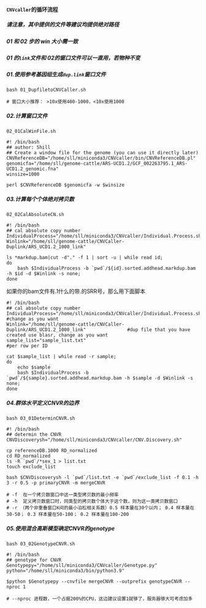 #### `CNVcaller`的循环流程
##### 请注意，其中提供的文件等建议均提供绝对路径
##### 01 和 02 步的 win 大小需一致
##### 01 的`link`文件和 02的窗口文件可以一直用，若物种不变
##### 01.使用参考基因组生成`dup.link`窗口文件
```
bash 01_DupfiletoCNVCaller.sh

# 窗口大小推荐： >10x使用400-1000，<10x使用1000
```
##### 02.计算窗口文件
`02_01CalWinFile.sh`
```
#! /bin/bash
## author: Shill
## Create a window file for the genome (you can use it directly later)                                      
CNVReferenceDB="/home/sll/miniconda3/CNVcaller/bin/CNVReferenceDB.pl"
genomicfa="/home/sll/genome-cattle/ARS-UCD1.2/GCF_002263795.1_ARS-UCD1.2_genomic.fna"
winsize=1000

perl $CNVReferenceDB $genomicfa -w $winsize
```
##### 03.计算每个个体绝对拷贝数
`02_02CalAbsoluteCN.sh`
```
#! /bin/bash
## cal absolute copy number
IndividualProcess="/home/sll/miniconda3/CNVcaller/Individual.Process.sh"
Winlink="/home/sll/genome-cattle/CNVCaller-Duplink/ARS_UCD1.2_1000_link"

ls *markdup.bam|cut -d"." -f 1 | sort -u | while read id;
do
    bash $IndividualProcess -b `pwd`/${id}.sorted.addhead.markdup.bam -h $id -d $Winlink -s none;
done 
```
如果你的bam文件有.1什么的带.的SRR号，那么用下面脚本
```
#! /bin/bash
## cal absolute copy number
IndividualProcess="/home/sll/miniconda3/CNVcaller/Individual.Process.sh"               #change as you want
Winlink="/home/sll/genome-cattle/CNVCaller-Duplink/ARS_UCD1.2_1000_link"               #dup file that you have created use blasr, change as you want
sample_list="sample_list.txt"                                                          #per row per ID

cat $sample_list | while read -r sample;
do
    echo $sample
    bash $IndividualProcess -b `pwd`/${sample}.sorted.addhead.markdup.bam -h $sample -d $Winlink -s none;
done
```
##### 04.群体水平定义CNVR的边界
`bash 03_01DeterminCNVR.sh`
```
#! /bin/bash
## determin the CNVR 
CNVDiscoverysh="/home/sll/miniconda3/CNVcaller/CNV.Discovery.sh"

cp referenceDB.1000 RD_normalized
cd RD_normalized
ls -R `pwd`/*sex_1 > list.txt
touch exclude_list

bash $CNVDiscoverysh -l `pwd`/list.txt -e `pwd`/exclude_list -f 0.1 -h 3 -r 0.5 -p primaryCNVR -m mergeCNVR

# -f  在一个拷贝数窗口中这一类型拷贝数的最小频率
# -h  定义拷贝数窗口时，同类型的拷贝数个体大于这个数，则为这一类拷贝数窗口
# -r （两个非重叠窗口K间的最小泊松相关系数）0.5 样本量在30个以内； 0.4 样本量在30-50； 0.3 样本量在50-100； 0.2 样本量在100-200
```
##### 05.使用混合高斯模型确定CNVR的genotype
`bash 03_02GenotypeCNVR.sh`
```
#! /bin/bash
## genotype for CNVR
Genotypepy="/home/sll/miniconda3/CNVcaller/Genotype.py"
python="/home/sll/miniconda3/bin/python3.9"

$python $Genotypepy --cnvfile mergeCNVR --outprefix genotypeCNVR --nproc 1

# --nproc 进程数，一个占据200%的CPU，这边建议设置1就够了，服务器够大可考虑加多
```
